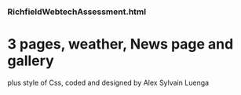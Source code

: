 ### RichfieldWebtechAssessment.html
# 3 pages, weather, News page and gallery 
plus style of Css, coded and designed by Alex Sylvain Luenga
